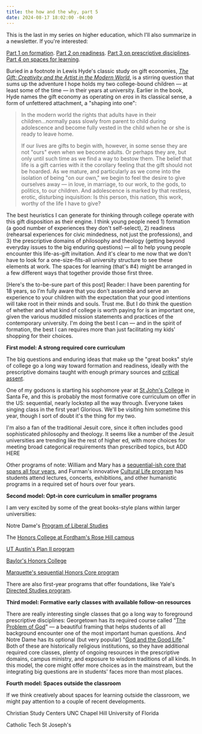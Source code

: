 ```yaml
---
title: the how and the why, part 5
date: 2024-08-17 18:02:00 -04:00
---
```


This is the last in my series on higher education, which I'll also summarize in a newsletter. If you're interested:

[Part 1 on formation](https://sarahendren.com/2024/06/10/the-how-and-the-why/).
[Part 2 on readiness](https://sarahendren.com/2024/06/14/the-how-and-the-why-part-2/).
[Part 3 on prescriptive disciplines](https://sarahendren.com/2024/06/21/the-how-and-the-why-part-3/).
[Part 4 on spaces for learning](https://sarahendren.com/2024/07/25/the-how-and-the-why-part-4/).

Buried in a footnote in Lewis Hyde's classic study on gift economies, *[The Gift: Creativity and the Artist in the Modern World](https://bookshop.org/p/books/the-gift-how-the-creative-spirit-transforms-the-world-lewis-hyde/18408257?ean=9781984897787)*, is a stirring question that sums up the adventure I hope holds my two college-bound children — at least some of the time — in their years at university. Earlier in the book, Hyde names the gift economy as operating on *eros* in its classical sense, a form of unfettered attachment, a "shaping into one": 

>In the modern world the rights that adults have in their children...normally pass slowly from parent to child during adolescence and become fully vested in the child when he or she is ready to leave home.
>
>If our lives are gifts to begin with, however, in some sense they are not "ours" even when we become adults. Or perhaps they are, but only until such time as we find a way to bestow them. The belief that life is a gift carries with it the corollary feeling that the gift should not be hoarded. As we mature, and particularly as we come into the isolation of being "on our own," we begin to feel the desire to give ourselves away — in love, in marriage, to our work, to the gods, to politics, to our children. And adolescence is marked by that restless, erotic, disturbing inquisition: Is this person, this nation, this work, worthy of the life I have to give?

The best heuristics I can generate for thinking through college operate with this gift disposition as their engine. I think young people need 1) formation (a good number of experiences they don't self-select), 2) readiness (rehearsal experiences for civic mindedness, not just the professions), and 3) the prescriptive domains of philosophy and theology (getting beyond everyday issues to the big enduring questions) — all to help young people encounter this life-as-gift invitation. And it's clear to me now that we don't have to look for a one-size-fits-all university structure to see these elements at work. The spaces for learning (that's #4) might be arranged in a few different ways that together provide those first three.

[Here's the to-be-sure part of this post] Reader: I have been parenting for 18 years, so I'm fully aware that you don't assemble and serve an experience to your children with the expectation that your good intentions will take root in their minds and souls. Trust me. But I do think the question of whether and what kind of college is worth paying for is an important one, given the various muddled mission statements and practices of the contemporary university. I'm doing the best I can — and in the spirit of formation, the best I can requires more than just facilitating my kids' shopping for their choices.

**First model: A strong required core curriculum**

The big questions and enduring ideas that make up the "great books" style of college go a long way toward formation and readiness, ideally with the prescriptive domains taught with enough primary sources and [critical assent](https://sarahendren.com/2022/05/16/critical-assent/).

One of my godsons is starting his sophomore year at [St John's College](https://www.sjc.edu/academic-programs/undergraduate) in Santa Fe, and this is probably the most formative core curriculum on offer in the US: sequential, nearly lockstep all the way through. Everyone takes singing class in the first year! Glorious. We'll be visiting him sometime this year, though I sort of doubt it's the thing for my two.

I'm also a fan of the traditional Jesuit core, since it often includes good sophisticated philosophy and theology. It seems like a number of the Jesuit universities are trending like the rest of higher ed,  with more choices for meeting broad categorical requirements than prescribed topics, but ADD HERE

Other programs of note: William and Mary has a [sequential-ish core that spans all four years](https://www.wm.edu/as/undergraduate/coll/), and Furman's innovative [Cultural Life program](https://www.furman.edu/academics/cultural-life-program/) has students attend lectures, concerts, exhibitions, and other humanistic programs in a required set of hours over four years.

**Second model: Opt-in core curriculum in smaller programs**

I am very excited by some of the great books-style plans within larger universities:

Notre Dame's [Program of Liberal Studies](https://pls.nd.edu/)

The [Honors College at Fordham's Rose Hill campus](https://www.fordham.edu/fordham-college-at-rose-hill/honors-programs-societies-and-awards/honors-program/program-overview/curriculum-at-a-glance/)

[UT Austin's Plan II program](https://liberalarts.utexas.edu/plan2/)

[Baylor's Honors College](https://honors.baylor.edu/) 

[Marquette's sequential Honors Core program](https://bulletin.marquette.edu/resources-opportunities/marquette-core-curriculum/#requirementstext)

There are also first-year programs that offer foundations, like Yale's [Directed Studies program](https://directedstudies.yale.edu/). 

**Third model: Formative early classes with available follow-on resources**

There are really interesting single classes that go a long way to foreground prescriptive disciplines: Georgetown has its required course called "[The Problem of God](https://theology.georgetown.edu/about/problem-of-god/)" — a beautiful framing that helps students of all background encounter one of the most important human questions. And Notre Dame has its optional (but very popular) "[God and the Good Life](goodlife.nd.edu)." Both of these are historically religious institutions, so they have additional required core classes, plenty of ongoing resources in the prescriptive domains, campus ministry, and exposure to wisdom traditions of all kinds. In this model, the core might offer more choices as in the mainstream, but the integrating big questions are in students' faces  more than most places.

**Fourth model: Spaces outside the classroom**

If we think creatively about spaces for learning outside the classroom, we might pay attention to a couple of recent developments.  

Christian Study Centers
UNC Chapel Hill
University of Florida

Catholic Tech
St Joseph's




 